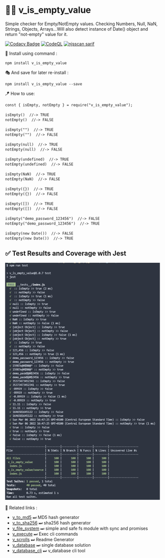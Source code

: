 # 👨‍💻 v_is_empty_value
Simple checker for Empty/NotEmpty values. Checking Numbers, Null, NaN, Strings, Objects, Arrays...Will also detect instance of Date() object and return "not-empty" value for it.

[![Codacy Badge](https://api.codacy.com/project/badge/Grade/c7b2d814ac52490cbd96320824a4cea8)](https://app.codacy.com/gh/V-core9/v_is_empty_value?utm_source=github.com&utm_medium=referral&utm_content=V-core9/v_is_empty_value&utm_campaign=Badge_Grade_Settings)
[![CodeQL](https://github.com/V-core9/v_is_empty_value/actions/workflows/codeql.yml/badge.svg)](https://github.com/V-core9/v_is_empty_value/actions/workflows/codeql.yml)
[![njsscan sarif](https://github.com/V-core9/v_is_empty_value/actions/workflows/njsscan.yml/badge.svg)](https://github.com/V-core9/v_is_empty_value/actions/workflows/njsscan.yml)

🔩 Install using command :

    npm install v_is_empty_value

🎭 And save for later re-install :

    npm install v_is_empty_value --save

🪁 How to use:

    const { isEmpty, notEmpty } = require("v_is_empty_value");

    isEmpty()  //-> TRUE
    notEmpty()  //-> FALSE

    isEmpty("")  //-> TRUE
    notEmpty("")  //-> FALSE

    isEmpty(null)  //-> TRUE
    notEmpty(null)  //-> FALSE

    isEmpty(undefined)  //-> TRUE
    notEmpty(undefined)  //-> FALSE

    isEmpty(NaN)  //-> TRUE
    notEmpty(NaN)  //-> FALSE

    isEmpty({})  //-> TRUE
    notEmpty({})  //-> FALSE

    isEmpty([])  //-> TRUE
    notEmpty([])  //-> FALSE

    isEmpty("demo_password_123456")  //-> FALSE
    notEmpty("demo_password_123456")  //-> TRUE

    isEmpty(new Date())  //-> FALSE
    notEmpty(new Date())  //-> TRUE

## ✅ Test Results and Coverage with Jest

![v_is_empty_value Node Module Test and Coverage with Jest](coverage.png)

📑 Related links :
*   [v_to_md5](https://www.npmjs.com/package/v_to_md5) ⏭ MD5 hash generator
*   [v_to_sha256](https://www.npmjs.com/package/v_to_sha256) ⏭ sha256 hash generator
*   [v_file_system](https://www.npmjs.com/package/v_file_system) ⏭ simple and safe fs module with sync and promises
*   [v_execute](https://www.npmjs.com/package/v_execute) ⏭ Exec cli commands
*   [v_scrolls](https://www.npmjs.com/package/v_scrolls) ⏭ Readme Generator
*   [v_database](https://www.npmjs.com/package/v_database) ⏭ single database solution
*   [v_database_cli](https://www.npmjs.com/package/v_database_cli) ⏭ v_database cli tool
